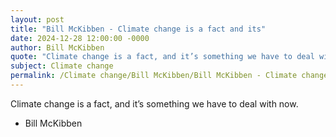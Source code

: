 ```yaml
---
layout: post
title: "Bill McKibben - Climate change is a fact and its"
date: 2024-12-28 12:00:00 -0000
author: Bill McKibben
quote: "Climate change is a fact, and it’s something we have to deal with now."
subject: Climate change
permalink: /Climate change/Bill McKibben/Bill McKibben - Climate change is a fact and its
---
```


Climate change is a fact, and it’s something we have to deal with now.

- Bill McKibben

